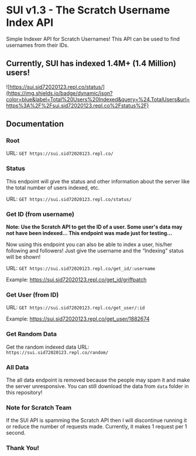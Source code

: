 # SUI v1.3 - The Scratch Username Index API

Simple Indexer API for Scratch Usernames! This API can be used to find usernames from their IDs.

## Currently, SUI has indexed 1.4M+ (1.4 Million) users!

![https://sui.sid72020123.repl.co/status/](https://img.shields.io/badge/dynamic/json?color=blue&label=Total%20Users%20Indexed&query=%24.TotalUsers&url=https%3A%2F%2Fsui.sid72020123.repl.co%2Fstatus%2F)

## Documentation

### Root

URL: ```GET https://sui.sid72020123.repl.co/```

### Status

This endpoint will give the status and other information about the server like the total number of users indexed, etc.

URL: ```GET https://sui.sid72020123.repl.co/status/```

### Get ID (from username)
**Note: Use the Scratch API to get the ID of a user. Some user's data may not have been indexed… This endpoint was made just for testing…**

Now using this endpoint you can also be able to index a user, his/her following and followers! Just give the username and the “Indexing” status will be shown!

URL: ```GET https://sui.sid72020123.repl.co/get_id/:username```

Example: https://sui.sid72020123.repl.co/get_id/griffpatch

### Get User (from ID)

URL: ```GET https://sui.sid72020123.repl.co/get_user/:id```

Example: https://sui.sid72020123.repl.co/get_user/1882674

### Get Random Data
Get the random indexed data
URL: ```https://sui.sid72020123.repl.co/random/```

### All Data
The all data endpoint is removed because the people may spam it and make the server unresponsive.
You can still download the data from ```data``` folder in this repository!

### Note for Scratch Team
If the SUI API is spamming the Scratch API then I will discontinue running it or reduce the number of requests made. Currently, it makes 1 request per 1 second.

### Thank You!
